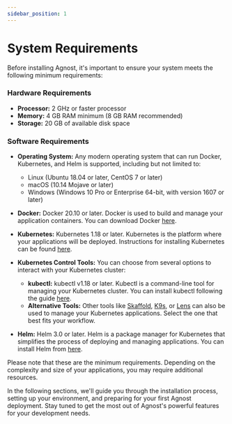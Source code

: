 ```yaml
---
sidebar_position: 1
---
```


# System Requirements

Before installing Agnost, it's important to ensure your system meets the
following minimum requirements:

### Hardware Requirements

- **Processor:** 2 GHz or faster processor
- **Memory:** 4 GB RAM minimum (8 GB RAM recommended)
- **Storage:** 20 GB of available disk space

### Software Requirements

- **Operating System:** Any modern operating system that can run Docker,
  Kubernetes, and Helm is supported, including but not limited to:

  - Linux (Ubuntu 18.04 or later, CentOS 7 or later)
  - macOS (10.14 Mojave or later)
  - Windows (Windows 10 Pro or Enterprise 64-bit, with version 1607 or later)

- **Docker:** Docker 20.10 or later. Docker is used to build and manage your
  application containers. You can download Docker
  [here](https://docs.docker.com/get-docker/).

- **Kubernetes:** Kubernetes 1.18 or later. Kubernetes is the platform where
  your applications will be deployed. Instructions for installing Kubernetes can
  be found [here](https://kubernetes.io/docs/setup/).

- **Kubernetes Control Tools:** You can choose from several options to interact
  with your Kubernetes cluster:

  - **kubectl:** kubectl v1.18 or later. Kubectl is a command-line tool for
    managing your Kubernetes cluster. You can install kubectl following the
    guide [here](https://kubernetes.io/docs/tasks/tools/install-kubectl/).
  - **Alternative Tools:** Other tools like
    [Skaffold](https://skaffold.dev/docs/install/),
    [K9s](https://k9scli.io/topics/install/), or [Lens](https://k8slens.dev/)
    can also be used to manage your Kubernetes applications. Select the one that
    best fits your workflow.

- **Helm:** Helm 3.0 or later. Helm is a package manager for Kubernetes that
  simplifies the process of deploying and managing applications. You can install
  Helm from [here](https://helm.sh/docs/intro/install/).

Please note that these are the minimum requirements. Depending on the complexity
and size of your applications, you may require additional resources.

In the following sections, we'll guide you through the installation process,
setting up your environment, and preparing for your first Agnost deployment.
Stay tuned to get the most out of Agnost's powerful features for your
development needs.
